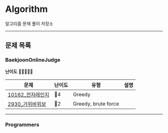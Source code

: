 # Algorithm
알고리즘 문제 풀이 저장소

----
## 문제 목록

### BaekjoonOnlineJudge
**난이도**
💎🔴🥇🥈🥉

| 문제 | 난이도 |유형 | 설명 |
|---|---|----| ---|
|[10162_전자레인지](https://github.com/halucinor/Algorithm/blob/main/BOJ/%5BBOJ%5D10162_%EC%A0%84%EC%9E%90%EB%A0%88%EC%9D%B8%EC%A7%80.cpp)|🥉4 | Greedy | |
|[2930_가위바위보](https://github.com/halucinor/Algorithm/blob/main/BOJ/%5BBOJ%5D2930_%EA%B0%80%EC%9C%84%EB%B0%94%EC%9C%84%EB%B3%B4.cpp)| 🥉2 | Greedy, brute force | |

---
### Programmers

